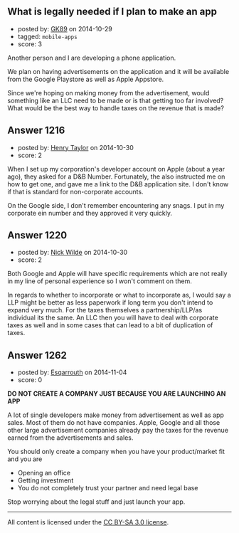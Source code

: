 ## What is legally needed if I plan to make an app

- posted by: [GK89](https://stackexchange.com/users/2885929/gk89) on 2014-10-29
- tagged: `mobile-apps`
- score: 3

Another person and I are developing a phone application.  

We plan on having advertisements on the application and it will be available from the Google Playstore as well as Apple Appstore.

Since we're hoping on making money from the advertisement, would something like an LLC need to be made or is that getting too far involved?  What would be the best way to handle taxes on the revenue that is made?


## Answer 1216

- posted by: [Henry Taylor](https://stackexchange.com/users/1734959/henry-taylor) on 2014-10-30
- score: 2

When I set up my corporation's developer account on Apple (about a year ago), they asked for a D&B Number.  Fortunately, the also instructed me on how to get one, and gave me a link to the D&B application site. 
I don't know if that is standard for non-corporate accounts.

On the Google side, I don't remember encountering any snags.  I put in my corporate ein number and they approved it very quickly.




## Answer 1220

- posted by: [Nick Wilde](https://stackexchange.com/users/454046/nick-wilde) on 2014-10-30
- score: 2

Both Google and Apple will have specific requirements which are not really in my line of personal experience so I won't comment on them.

In regards to whether to incorporate or what to incorporate as, I would say a LLP might be better as less paperwork if long term you don't intend to expand very much. For the taxes themselves a partnership/LLP/as individual its the same. An LLC then you will have to deal with corporate taxes as well and in some cases that can lead to a bit of duplication of taxes.


## Answer 1262

- posted by: [Esqarrouth](https://stackexchange.com/users/3055586/esqarrouth) on 2014-11-04
- score: 0

**DO NOT CREATE A COMPANY JUST BECAUSE YOU ARE LAUNCHING AN APP**

A lot of single developers make money from advertisement as well as app sales. Most of them do not have companies. Apple, Google and all those other large advertisement companies already pay the taxes for the revenue earned from the advertisements and sales. 

You should only create a company when you have your product/market fit and you are  
 - Opening an office  
 - Getting investment  
 - You do not completely trust your partner and need legal base  
 
Stop worrying about the legal stuff and just launch your app. 



---

All content is licensed under the [CC BY-SA 3.0 license](https://creativecommons.org/licenses/by-sa/3.0/).
